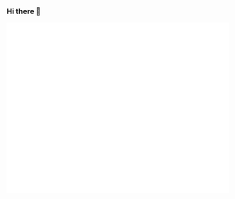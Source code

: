 ### Hi there 👋

<!--
**prmanna/prmanna** is a ✨ _special_ ✨ repository because its `README.md` (this file) appears on your GitHub profile.

Here are some ideas to get you started:

- 🔭 I’m currently working on ...
- 🌱 I’m currently learning ...
- 👯 I’m looking to collaborate on ...
- 🤔 I’m looking for help with ...
- 💬 Ask me about ...
- 📫 How to reach me: ...
- 😄 Pronouns: ...
- ⚡ Fun fact: ...
- Github Metric Added - https://metrics.lecoq.io
-->
![Metrics](https://github.com/prmanna/prmanna/blob/main/github-metrics.svg)
